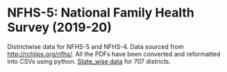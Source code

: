 # NFHS-5: National Family Health Survey (2019-20)
Districtwise data for NFHS-5 and NFHS-4. Data sourced from http://rchiips.org/nfhs/. All the PDFs have been converted and reformatted into CSVs using python.
[State_wise data](https://github.com/SaiSiddhardhaKalla/NFHS/tree/main/_states) for 707 districts.
